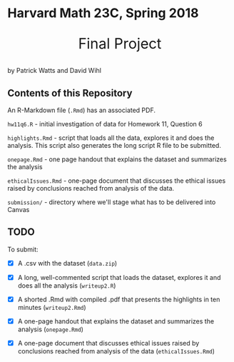 # Harvard Math 23C, Spring 2018
<p style="text-align:center;font-size:xx-large;">
Final Project
</p>

by Patrick Watts and David Wihl


## Contents of this Repository

An R-Markdown file (`.Rmd`) has an associated PDF.

`hw11q6.R` - initial investigation of data for Homework 11, Question 6

`highlights.Rmd` - script that loads all the data, explores it and does the analysis. This script
  also generates the long script R file to be submitted.

`onepage.Rmd` - one page handout that explains the dataset and summarizes the analysis

`ethicalIssues.Rmd` - one-page document that discusses the ethical issues raised by conclusions reached from analysis of the data.

`submission/` - directory where we'll stage what has to be delivered into Canvas


## TODO

To submit:

* [x] A .csv with the dataset (`data.zip`)
* [x] A long, well-commented script that loads the dataset, explores it and does all the analysis (`writeup2.R`)
* [x] A shorted .Rmd with compiled .pdf that presents the highlights in ten minutes (`writeup2.Rmd`)
* [x] A one-page handout that explains the dataset and summarizes the analysis (`onepage.Rmd`)
* [x] A one-page document that discusses ethical issues raised by conclusions reached from analysis of the data (`ethicalIssues.Rmd`)


